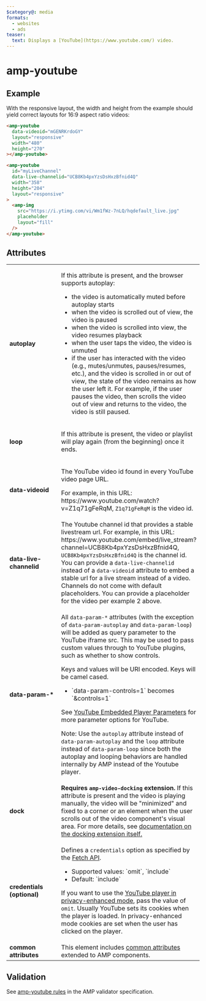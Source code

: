 ```yaml
---
$category@: media
formats:
  - websites
  - ads
teaser:
  text: Displays a [YouTube](https://www.youtube.com/) video.
---
```


<!---
Copyright 2015 The AMP HTML Authors. All Rights Reserved.

Licensed under the Apache License, Version 2.0 (the "License");
you may not use this file except in compliance with the License.
You may obtain a copy of the License at

      http://www.apache.org/licenses/LICENSE-2.0

Unless required by applicable law or agreed to in writing, software
distributed under the License is distributed on an "AS-IS" BASIS,
WITHOUT WARRANTIES OR CONDITIONS OF ANY KIND, either express or implied.
See the License for the specific language governing permissions and
limitations under the License.
-->

# amp-youtube

## Example

With the responsive layout, the width and height from the example should yield correct layouts for 16:9 aspect ratio videos:

```html
<amp-youtube
  data-videoid="mGENRKrdoGY"
  layout="responsive"
  width="480"
  height="270"
></amp-youtube>
```

```html
<amp-youtube
  id="myLiveChannel"
  data-live-channelid="UCB8Kb4pxYzsDsHxzBfnid4Q"
  width="358"
  height="204"
  layout="responsive"
>
  <amp-img
    src="https://i.ytimg.com/vi/Wm1fWz-7nLQ/hqdefault_live.jpg"
    placeholder
    layout="fill"
  />
</amp-youtube>
```

## Attributes

<table>
  <tr>
    <td width="40%"><strong>autoplay</strong></td>
    <td>
      <p>If this attribute is present, and the browser supports autoplay:</p>
      <ul>
        <li>the video is automatically muted before autoplay starts
        </li>
        <li>when the video is scrolled out of view, the video is paused
        </li>
        <li>when the video is scrolled into view, the video resumes playback
        </li>
        <li>when the user taps the video, the video is unmuted
        </li>
        <li>if the user has interacted with the video (e.g., mutes/unmutes, pauses/resumes, etc.), and the video is scrolled in or out of view, the state of the video remains as how the user left it. For example, if the user pauses the video, then scrolls the video out of view and returns to the video, the video is still paused.
        </li>
      </ul>
    </td>
  </tr>
  <tr>
    <td width="40%"><strong>loop</strong></td>
    <td>
      <p>If this attribute is present, the video or playlist will play again (from the beginning) once it ends.</p>
    </td>
  </tr>
  <tr>
    <td width="40%"><strong>data-videoid</strong></td>
    <td><p>The YouTube video id found in every YouTube video page URL.</p>
<p>For example, in this URL: https://www.youtube.com/watch?v=Z1q71gFeRqM, <code>Z1q71gFeRqM</code> is the video id.</p></td>
  </tr>
  <tr>
    <td width="40%"><strong>data-live-channelid</strong></td>
    <td>The Youtube channel id that provides a stable livestream url. For example, in this URL: https://www.youtube.com/embed/live_stream?channel=UCB8Kb4pxYzsDsHxzBfnid4Q, <code>UCB8Kb4pxYzsDsHxzBfnid4Q</code> is the channel id. You can provide a <code>data-live-channelid</code> instead of a <code>data-videoid</code> attribute to embed a stable url for a live stream instead of a video. Channels do not come with default placeholders. You can provide a placeholder for the video per example 2 above.</td>
  </tr>
  <tr>
    <td width="40%"><strong>data-param-&#42;</strong></td>
    <td><p>All <code>data-param-*</code> attributes (with the exception of <code>data-param-autoplay</code> and <code>data-param-loop</code>) will be added as query parameter to the YouTube iframe src. This may be used to pass custom values through to YouTube plugins, such as whether to show controls.</p>
<p>Keys and values will be URI encoded. Keys will be camel cased.</p>
<ul>
  <li>`data-param-controls=1` becomes `&controls=1`</li>
</ul>
<p>See <a href="https://developers.google.com/youtube/player_parameters">YouTube Embedded Player Parameters</a> for more parameter options for YouTube.</p>
<p>Note: Use the <code>autoplay</code> attribute instead of <code>data-param-autoplay</code> and the <code>loop</code> attribute instead of <code>data-param-loop</code> since both the autoplay and looping behaviors are handled internally by AMP instead of the Youtube player.</p>
</td>
  </tr>
  <tr>
    <td width="40%"><strong>dock</strong></td>
    <td><strong>Requires <code>amp-video-docking</code> extension.</strong> If this attribute is present and the video is playing manually, the video will be "minimized" and fixed to a corner or an element when the user scrolls out of the video component's visual area.
    For more details, see <a href="https://amp.dev/documentation/components/amp-video-docking">documentation on the docking extension itself.</a></td>
  </tr>
  <tr>
    <td width="40%"><strong>credentials (optional)</strong></td>
    <td><p>Defines a <code>credentials</code> option as specified by the <a href="https://fetch.spec.whatwg.org/">Fetch API</a>.</p>
<ul>
  <li>Supported values: `omit`, `include`</li>
  <li>Default: `include`</li>
</ul>
<p>If you want to use the <a href="http://www.google.com/support/youtube/bin/answer.py?answer=141046">YouTube player in privacy-enhanced mode</a>, pass the value of <code>omit</code>.
  Usually YouTube sets its cookies when the player is loaded. In privacy-enhanced mode cookies are set when the user has clicked on the player.</p></td>
  </tr>
  <tr>
    <td width="40%"><strong>common attributes</strong></td>
    <td>This element includes <a href="https://amp.dev/documentation/guides-and-tutorials/learn/common_attributes">common attributes</a> extended to AMP components.</td>
  </tr>
</table>

## Validation

See [amp-youtube rules](https://github.com/ampproject/amphtml/blob/master/extensions/amp-youtube/validator-amp-youtube.protoascii) in the AMP validator specification.
